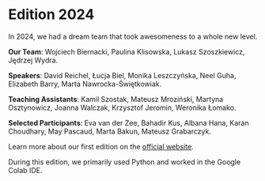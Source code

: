 # Edition 2024

In 2024, we had a dream team that took awesomeness to a whole new level.

**Our Team**:
Wojciech Biernacki, Paulina Klisowska, Lukasz Szoszkiewicz, Jędrzej Wydra.

**Speakers**:
David Reichel, Łucja Biel, Monika Leszczyńska, Neel Guha, Elizabeth Barry, Marta Nawrocka-Świętkowiak.

**Teaching Assistants**:
Kamil Szostak, Mateusz Mroziński, Martyna Osztynowicz, Joanna Walczak, Krzysztof Jeromin, Weronika Łomako.

**Selected Participants**:
Eva van der Zee, Bahadir Kus, Albana Hana, Karan Choudhary, May Pascaud, Marta Bakun, Mateusz Grabarczyk.

Learn more about our first edition on the [official website](https://sicss.io/2024/amu-law/).

During this edition, we primarily used Python and worked in the Google Colab IDE.
